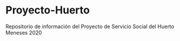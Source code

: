 # Proyecto-Huerto
Repositorio de información del Proyecto de Servicio Social del Huerto Meneses 2020
